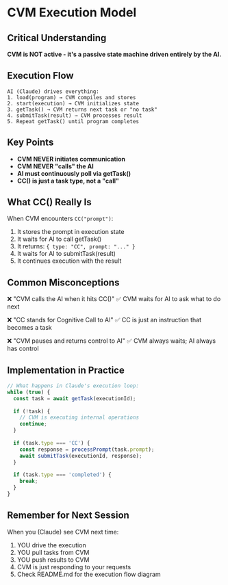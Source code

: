 # CVM Execution Model

## Critical Understanding

**CVM is NOT active - it's a passive state machine driven entirely by the AI.**

## Execution Flow

```
AI (Claude) drives everything:
1. load(program) → CVM compiles and stores
2. start(execution) → CVM initializes state
3. getTask() → CVM returns next task or "no task"
4. submitTask(result) → CVM processes result
5. Repeat getTask() until program completes
```

## Key Points

- **CVM NEVER initiates communication**
- **CVM NEVER "calls" the AI**
- **AI must continuously poll via getTask()**
- **CC() is just a task type, not a "call"**

## What CC() Really Is

When CVM encounters `CC("prompt")`:
1. It stores the prompt in execution state
2. It waits for AI to call getTask()
3. It returns: `{ type: "CC", prompt: "..." }`
4. It waits for AI to submitTask(result)
5. It continues execution with the result

## Common Misconceptions

❌ "CVM calls the AI when it hits CC()"
✅ CVM waits for AI to ask what to do next

❌ "CC stands for Cognitive Call to AI"
✅ CC is just an instruction that becomes a task

❌ "CVM pauses and returns control to AI"
✅ CVM always waits; AI always has control

## Implementation in Practice

```typescript
// What happens in Claude's execution loop:
while (true) {
  const task = await getTask(executionId);
  
  if (!task) {
    // CVM is executing internal operations
    continue;
  }
  
  if (task.type === 'CC') {
    const response = processPrompt(task.prompt);
    await submitTask(executionId, response);
  }
  
  if (task.type === 'completed') {
    break;
  }
}
```

## Remember for Next Session

When you (Claude) see CVM next time:
1. YOU drive the execution
2. YOU pull tasks from CVM
3. YOU push results to CVM
4. CVM is just responding to your requests
5. Check README.md for the execution flow diagram